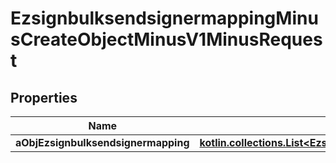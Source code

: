 
# EzsignbulksendsignermappingMinusCreateObjectMinusV1MinusRequest

## Properties
Name | Type | Description | Notes
------------ | ------------- | ------------- | -------------
**aObjEzsignbulksendsignermapping** | [**kotlin.collections.List&lt;EzsignbulksendsignermappingMinusRequestCompound&gt;**](EzsignbulksendsignermappingMinusRequestCompound.md) |  | 



